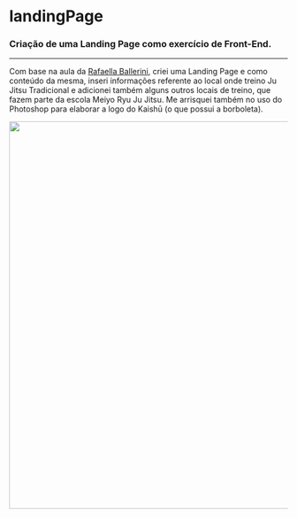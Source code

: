 # landingPage
<h3>Criação de uma Landing Page como exercício de Front-End.</h3>

<hr>

<p> Com base na aula da <a href="https://youtu.be/llF6vD-RljE/">Rafaella Ballerini</a>, criei uma Landing Page e como conteúdo da mesma, inseri informações referente ao local onde treino Ju Jitsu Tradicional e adicionei também alguns outros locais de treino, que fazem parte da escola Meiyo Ryu Ju Jitsu.
Me arrisquei também no uso do Photoshop para elaborar a logo do Kaishū (o que possui a borboleta).</p>

<div align="center">
<img src= "https://user-images.githubusercontent.com/73318640/223612684-dc55c690-80b0-48bc-8f55-6d58ba9305d9.jpg" width="700px"/>
</div>


